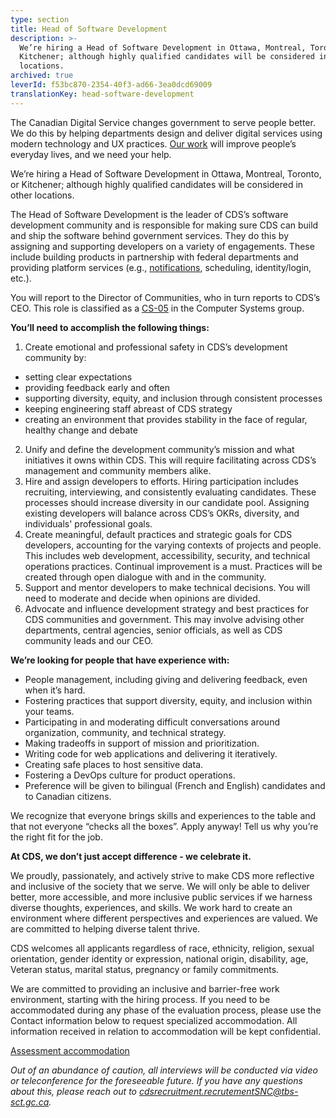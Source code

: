 ```yaml
---
type: section
title: Head of Software Development
description: >-
  We’re hiring a Head of Software Development in Ottawa, Montreal, Toronto, or
  Kitchener; although highly qualified candidates will be considered in other
  locations.
archived: true
leverId: f53bc870-2354-40f3-ad66-3ea0dcd69009
translationKey: head-software-development
---
```

The Canadian Digital Service changes government to serve people better. We do this by helping departments design and deliver digital services using modern technology and UX practices. [Our work](https://digital.canada.ca/partnerships/) will improve people’s everyday lives, and we need your help.

We’re hiring a Head of Software Development in Ottawa, Montreal, Toronto, or Kitchener; although highly qualified candidates will be considered in other locations.

The Head of Software Development is the leader of CDS’s software development community and is responsible for making sure CDS can build and ship the software behind government services. They do this by assigning and supporting developers on a variety of engagements. These include building products in partnership with federal departments and providing platform services (e.g., [notifications](https://notification.alpha.canada.ca), scheduling, identity/login, etc.).

You will report to the Director of Communities, who in turn reports to CDS’s CEO. This role is classified as a [CS-05](https://www.tbs-sct.gc.ca/agreements-conventions/view-visualiser-eng.aspx?id=1#toc12259212260/) in the Computer Systems group.

**You’ll need to accomplish the following things:**

1. Create emotional and professional safety in CDS’s development community by:
  * setting clear expectations
  * providing feedback early and often
  * supporting diversity, equity, and inclusion through consistent processes
  * keeping engineering staff abreast of CDS strategy
  * creating an environment that provides stability in the face of regular, healthy change and debate
2. Unify and define the development community’s mission and what initiatives it owns within CDS. This will require facilitating across CDS’s management and community members alike.
3. Hire and assign developers to efforts. Hiring participation includes recruiting, interviewing, and consistently evaluating candidates. These processes should increase diversity in our candidate pool. Assigning existing developers will balance across CDS’s OKRs, diversity, and individuals' professional goals.
4. Create meaningful, default practices and strategic goals for CDS developers, accounting for the varying contexts of projects and people. This includes web development, accessibility, security, and technical operations practices. Continual improvement is a must. Practices will be created through open dialogue with and in the community.
5. Support and mentor developers to make technical decisions. You will need to moderate and decide when opinions are divided.
6. Advocate and influence development strategy and best practices for CDS communities and government. This may involve advising other departments, central agencies, senior officials, as well as CDS community leads and our CEO.

**We’re looking for people that have experience with:**

* People management, including giving and delivering feedback, even when it’s hard.
* Fostering practices that support diversity, equity, and inclusion within your teams.
* Participating in and moderating difficult conversations around organization, community, and technical strategy.
* Making tradeoffs in support of mission and prioritization.
* Writing code for web applications and delivering it iteratively.
* Creating safe places to host sensitive data.
* Fostering a DevOps culture for product operations.
* Preference will be given to bilingual (French and English) candidates and to Canadian citizens.

We recognize that everyone brings skills and experiences to the table and that not everyone “checks all the boxes”. Apply anyway! Tell us why you’re the right fit for the job.

**At CDS, we don’t just accept difference - we celebrate it.**

We proudly, passionately, and actively strive to make CDS more reflective and inclusive of the society that we serve. We will only be able to deliver better, more accessible, and more inclusive public services if we harness diverse thoughts, experiences, and skills. We work hard to create an environment where different perspectives and experiences are valued. We are committed to helping diverse talent thrive.

CDS welcomes all applicants regardless of race, ethnicity, religion, sexual orientation, gender identity or expression, national origin, disability, age, Veteran status, marital status, pregnancy or family commitments.

We are committed to providing an inclusive and barrier-free work environment, starting with the hiring process. If you need to be accommodated during any phase of the evaluation process, please use the Contact information below to request specialized accommodation. All information received in relation to accommodation will be kept confidential.

[Assessment accommodation](https://www.canada.ca/en/public-service-commission/services/assessment-accommodation-page.html)

*Out of an abundance of caution, all interviews will be conducted via video or teleconference for the foreseeable future. If you have any questions about this, please reach out to [cdsrecruitment.recrutementSNC@tbs-sct.gc.ca](mailto:cdsrecruitment.recrutementSNC@tbs-sct.gc.ca).*
